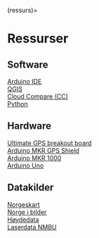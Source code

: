 (ressurs)=
# Ressurser


## Software

[Arduino IDE](https://www.arduino.cc) <br>
[QGIS](https://www.qgis.org) <br>
[Cloud Compare (CC)](https://www.cloudcompare.org) <br>
[Python](https://docs.anaconda.com/) <br>


## Hardware

[Ultimate GPS breakout board](https://www.adafruit.com/product/746) <br>
[Arduino MKR GPS Shield](https://store.arduino.cc/products/arduino-mkr-gps-shield?gad_source=1&gclid=Cj0KCQjws560BhCuARIsAHMqE0GcMGz16OT4DQchmQGp525-Cedd_PwuvEVKaMn0l7sHR5FsAh52r7caAg2YEALw_wcB) <br>
[Arduino MKR 1000](https://store.arduino.cc/products/arduino-mkr1000-wifi?selectedStore=eu) <br>
[Arduino Uno](https://store.arduino.cc/products/arduino-uno-rev3) <br>


## Datakilder

[Norgeskart](https://www.norgeskart.no) <br>
[Norge i bilder](https://www.norgeibilder.no) <br>
[Høydedata](https://www.hoydedata.no) <br>
[Laserdata NMBU](https://eduumb-my.sharepoint.com/:f:/g/personal/jon_glenn_gjevestad_nmbu_no/EhZNW6vu5CFJrBjHd5rTwPIBmjrtvMEFTLuKKkfl9J7ECQ?e=rKvIFD)
